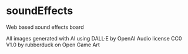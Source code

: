 # soundEffects
Web based sound effects board

All images generated with AI using DALL·E by OpenAI
Audio license CC0 V1.0 by rubberduck on Open Game Art